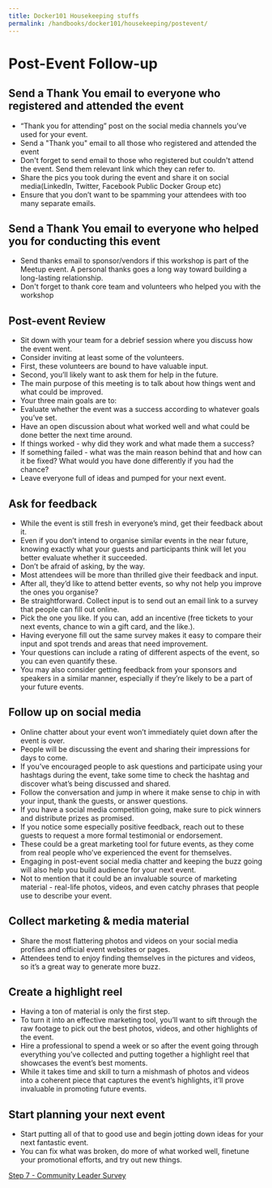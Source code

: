 ```yaml
---
title: Docker101 Housekeeping stuffs
permalink: /handbooks/docker101/housekeeping/postevent/
---
```


# Post-Event Follow-up

##  Send a Thank You email to everyone who registered and attended the event

- “Thank you for attending” post on the social media channels you’ve used for your event.
-  Send a "Thank you" email to all those who registered and attended the event
- Don't forget to send email to those who registered but couldn't attend the event. Send them relevant link which they can refer to.
- Share the pics you took during the event and share it on social media(LinkedIn, Twitter, Facebook Public Docker Group etc)
- Ensure that you don’t want to be spamming your attendees with too many separate emails.

## Send a Thank You email to everyone who helped you for conducting this event

- Send thanks email to sponsor/vendors if this workshop is part of the Meetup event. A personal thanks goes a long way toward building a long-lasting relationship.
- Don't forget to thank core team and volunteers who helped you with the workshop

## Post-event Review

- Sit down with your team for a debrief session where you discuss how the event went. 
- Consider inviting at least some of the volunteers. 
- First, these volunteers are bound to have valuable input. 
- Second, you’ll likely want to ask them for help in the future.
- The main purpose of this meeting is to talk about how things went and what could be improved. 
- Your three main goals are to:
- Evaluate whether the event was a success according to whatever goals you’ve set.
- Have an open discussion about what worked well and what could be done better the next time around. 
- If things worked - why did they work and what made them a success? 
- If something failed - what was the main reason behind that and how can it be fixed? What would you have done differently if you had the chance?
- Leave everyone full of ideas and pumped for your next event.


## Ask for feedback

- While the event is still fresh in everyone’s mind, get their feedback about it. 
- Even if you don’t intend to organise similar events in the near future, knowing exactly what your guests and participants think will let you better evaluate whether it succeeded. 
- Don’t be afraid of asking, by the way. 
- Most attendees will be more than thrilled give their feedback and input. 
- After all, they’d like to attend better events, so why not help you improve the ones you organise?
- Be straightforward. Collect input is to send out an email link to a survey that people can fill out online.
- Pick the one you like. If you can, add an incentive (free tickets to your next events, chance to win a gift card, and the like.).
- Having everyone fill out the same survey makes it easy to compare their input and spot trends and areas that need improvement. 
- Your questions can include a rating of different aspects of the event, so you can even quantify these.
- You may also consider getting feedback from your sponsors and speakers in a similar manner, especially if they’re likely to be a part of your future events.

##  Follow up on social media

- Online chatter about your event won’t immediately quiet down after the event is over. 
- People will be discussing the event and sharing their impressions for days to come. 
- If you’ve encouraged people to ask questions and participate using your hashtags during the event, take some time to check the hashtag and discover what’s being discussed and shared.
- Follow the conversation and jump in where it make sense to chip in with your input, thank the guests, or answer questions. 
- If you have a social media competition going, make sure to pick winners and distribute prizes as promised. 
- If you notice some especially positive feedback, reach out to these guests to request a more formal testimonial or endorsement. 
- These could be a great marketing tool for future events, as they come from real people who’ve experienced the event for themselves.
- Engaging in post-event social media chatter and keeping the buzz going will also help you build audience for your next event. 
- Not to mention that it could be an invaluable source of marketing material - real-life photos, videos, and even catchy phrases that people use to describe your event.

## Collect marketing & media material

-  Share the most flattering photos and videos on your social media profiles and official event websites or pages. 
- Attendees tend to enjoy finding themselves in the pictures and videos, so it’s a great way to generate more buzz.

## Create a highlight reel

- Having a ton of material is only the first step. 
- To turn it into an effective marketing tool, you’ll want to sift through the raw footage to pick out the best photos, videos, and other highlights of the event.
- Hire a professional to spend a week or so after the event going through everything you’ve collected and putting together a highlight reel that showcases the event’s best moments.
- While it takes time and skill to turn a mishmash of photos and videos into a coherent piece that captures the event’s highlights, it’ll prove invaluable in promoting future events.

## Start planning your next event

- Start putting all of that to good use and begin jotting down ideas for your next fantastic event. 
- You can fix what was broken, do more of what worked well, finetune your promotional efforts, and try out new things.

[Step 7 - Community Leader Survey](../clsurvey/)
